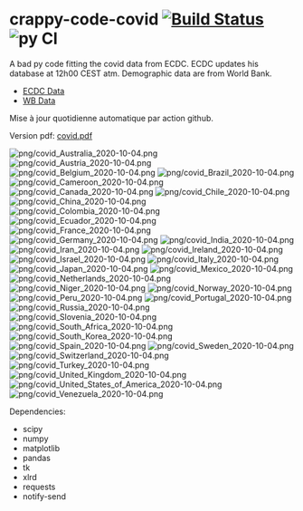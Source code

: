 # crappy-code-covid [![Build Status](https://cloud.drone.io/api/badges/a-lemonnier/crappy-code-covid/status.svg)](https://cloud.drone.io/a-lemonnier/crappy-code-covid) ![py CI](https://github.com/a-lemonnier/crappy-code-covid/workflows/py%20CI/badge.svg)
 
A bad py code fitting the covid data from ECDC. ECDC updates his database at 12h00 CEST atm. Demographic data are from World Bank.
 
- [ECDC Data](https://www.ecdc.europa.eu/en/publications-data/download-todays-data-geographic-distribution-covid-19-cases-worldwide)
- [WB Data](https://data.worldbank.org/indicator/sp.pop.totl)
 
 
Mise à jour quotidienne automatique par action github.
 
Version pdf: [covid.pdf](https://github.com/a-lemonnier/crappy-code-covid/raw/master/covid.pdf)
 
![png/covid_Australia_2020-10-04.png](png/covid_Australia_2020-10-04.png)
![png/covid_Austria_2020-10-04.png](png/covid_Austria_2020-10-04.png)
![png/covid_Belgium_2020-10-04.png](png/covid_Belgium_2020-10-04.png)
![png/covid_Brazil_2020-10-04.png](png/covid_Brazil_2020-10-04.png)
![png/covid_Cameroon_2020-10-04.png](png/covid_Cameroon_2020-10-04.png)
![png/covid_Canada_2020-10-04.png](png/covid_Canada_2020-10-04.png)
![png/covid_Chile_2020-10-04.png](png/covid_Chile_2020-10-04.png)
![png/covid_China_2020-10-04.png](png/covid_China_2020-10-04.png)
![png/covid_Colombia_2020-10-04.png](png/covid_Colombia_2020-10-04.png)
![png/covid_Ecuador_2020-10-04.png](png/covid_Ecuador_2020-10-04.png)
![png/covid_France_2020-10-04.png](png/covid_France_2020-10-04.png)
![png/covid_Germany_2020-10-04.png](png/covid_Germany_2020-10-04.png)
![png/covid_India_2020-10-04.png](png/covid_India_2020-10-04.png)
![png/covid_Iran_2020-10-04.png](png/covid_Iran_2020-10-04.png)
![png/covid_Ireland_2020-10-04.png](png/covid_Ireland_2020-10-04.png)
![png/covid_Israel_2020-10-04.png](png/covid_Israel_2020-10-04.png)
![png/covid_Italy_2020-10-04.png](png/covid_Italy_2020-10-04.png)
![png/covid_Japan_2020-10-04.png](png/covid_Japan_2020-10-04.png)
![png/covid_Mexico_2020-10-04.png](png/covid_Mexico_2020-10-04.png)
![png/covid_Netherlands_2020-10-04.png](png/covid_Netherlands_2020-10-04.png)
![png/covid_Niger_2020-10-04.png](png/covid_Niger_2020-10-04.png)
![png/covid_Norway_2020-10-04.png](png/covid_Norway_2020-10-04.png)
![png/covid_Peru_2020-10-04.png](png/covid_Peru_2020-10-04.png)
![png/covid_Portugal_2020-10-04.png](png/covid_Portugal_2020-10-04.png)
![png/covid_Russia_2020-10-04.png](png/covid_Russia_2020-10-04.png)
![png/covid_Slovenia_2020-10-04.png](png/covid_Slovenia_2020-10-04.png)
![png/covid_South_Africa_2020-10-04.png](png/covid_South_Africa_2020-10-04.png)
![png/covid_South_Korea_2020-10-04.png](png/covid_South_Korea_2020-10-04.png)
![png/covid_Spain_2020-10-04.png](png/covid_Spain_2020-10-04.png)
![png/covid_Sweden_2020-10-04.png](png/covid_Sweden_2020-10-04.png)
![png/covid_Switzerland_2020-10-04.png](png/covid_Switzerland_2020-10-04.png)
![png/covid_Turkey_2020-10-04.png](png/covid_Turkey_2020-10-04.png)
![png/covid_United_Kingdom_2020-10-04.png](png/covid_United_Kingdom_2020-10-04.png)
![png/covid_United_States_of_America_2020-10-04.png](png/covid_United_States_of_America_2020-10-04.png)
![png/covid_Venezuela_2020-10-04.png](png/covid_Venezuela_2020-10-04.png)
 
Dependencies:
- scipy
- numpy
- matplotlib
- pandas
- tk
- xlrd
- requests
- notify-send
